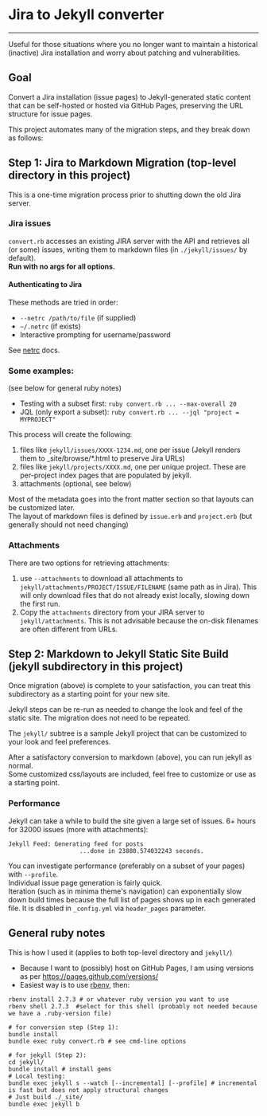 # Jira to Jekyll converter
----
Useful for those situations where you no longer want to maintain a historical (inactive) Jira installation and worry about patching and vulnerabilities.

## Goal

Convert a Jira installation (issue pages) to Jekyll-generated static content that can be self-hosted or hosted via GitHub Pages,
preserving the URL structure for issue pages.

This project automates many of the migration steps, and they break down as follows:

## Step 1: Jira to Markdown Migration (top-level directory in this project)

This is a one-time migration process prior to shutting down the old Jira server.

### Jira issues

`convert.rb` accesses an existing JIRA server with the API and retrieves all (or some) issues, writing them to markdown
files (in `./jekyll/issues/` by default).  
**Run with no args for all options.**

#### Authenticating to Jira

These methods are tried in order:

* `--netrc /path/to/file` (if supplied)
* `~/.netrc` (if exists)
* Interactive prompting for username/password

See [netrc](https://www.gnu.org/software/inetutils/manual/html_node/The-_002enetrc-file.html) docs.

### Some examples:

(see below for general ruby notes)

* Testing with a subset first: `ruby convert.rb ... --max-overall 20`
* JQL (only export a subset): `ruby convert.rb ... --jql "project = MYPROJECT"` 
 
This process will create the following:
1. files like `jekyll/issues/XXXX-1234.md`, one per issue (Jekyll renders them to _site/browse/*.html to preserve Jira URLs)    
2. files like `jekyll/projects/XXXX.md`, one per unique project.  These are per-project index pages that are populated by jekyll.
3. attachments (optional, see below)

Most of the metadata goes into the front matter section so that layouts can be customized later.  
The layout of markdown files is defined by `issue.erb` and `project.erb` (but generally should not need changing)

### Attachments

There are two options for retrieving attachments:
1. use `--attachments` to download all attachments to `jekyll/attachments/PROJECT/ISSUE/FILENAME` (same path as in Jira).  This will only download files that do not already exist locally, slowing down the first run.
2. Copy the `attachments` directory from your JIRA server to `jekyll/attachments`. This is not advisable because the on-disk filenames are often different from URLs.

## Step 2: Markdown to Jekyll Static Site Build (jekyll subdirectory in this project)

Once migration (above) is complete to your satisfaction, you can treat this subdirectory as a starting point for your new site.

Jekyll steps can be re-run as needed to change the look and feel of the static site.  The migration does not need to be repeated.

The `jekyll/` subtree is a sample Jekyll project that can be customized to your look and feel preferences.

After a satisfactory conversion to markdown (above), you can run jekyll as normal.  
Some customized css/layouts are included,
feel free to customize or use as a starting point.

### Performance

Jekyll can take a while to build the site given a large set of issues. 6+ hours for 32000 issues (more with attachments):
```
Jekyll Feed: Generating feed for posts
                    ...done in 23880.574032243 seconds.
```

You can investigate performance (preferably on a subset of your pages) with `--profile`.  
Individual issue page generation is fairly quick.  
Iteration (such as in minima theme's navigation) can exponentially slow down build times because the 
full list of pages shows up in each generated file. It is disabled in `_config.yml` via `header_pages` parameter.

## General ruby notes

This is how I used it (applies to both top-level directory and `jekyll/`)

* Because I want to (possibly) host on GitHub Pages, I am using versions as per https://pages.github.com/versions/
* Easiest way is to use [rbenv](https://github.com/rbenv/rbenv), then:
```shell
rbenv install 2.7.3 # or whatever ruby version you want to use
rbenv shell 2.7.3  #select for this shell (probably not needed because we have a .ruby-version file)

# for conversion step (Step 1):
bundle install
bundle exec ruby convert.rb # see cmd-line options  

# for jekyll (Step 2):
cd jekyll/
bundle install # install gems
# Local testing:
bundle exec jekyll s --watch [--incremental] [--profile] # incremental is fast but does not apply structural changes
# Just build ./_site/
bundle exec jekyll b
```
